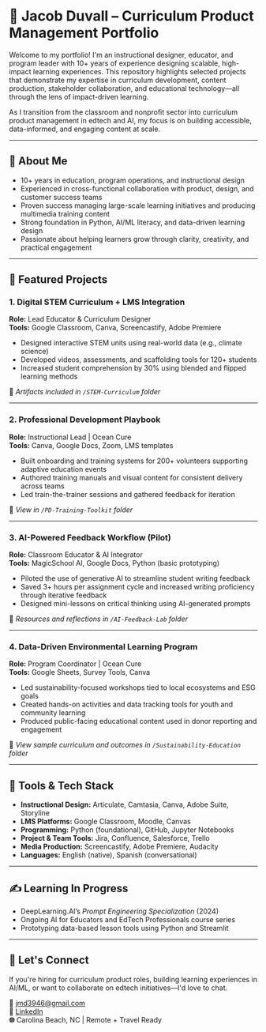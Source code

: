 # 👋 Jacob Duvall – Curriculum Product Management Portfolio

Welcome to my portfolio! I'm an instructional designer, educator, and program leader with 10+ years of experience designing scalable, high-impact learning experiences. This repository highlights selected projects that demonstrate my expertise in curriculum development, content production, stakeholder collaboration, and educational technology—all through the lens of impact-driven learning.

As I transition from the classroom and nonprofit sector into curriculum product management in edtech and AI, my focus is on building accessible, data-informed, and engaging content at scale.

---

## 🧠 About Me

- 10+ years in education, program operations, and instructional design
- Experienced in cross-functional collaboration with product, design, and customer success teams
- Proven success managing large-scale learning initiatives and producing multimedia training content
- Strong foundation in Python, AI/ML literacy, and data-driven learning design
- Passionate about helping learners grow through clarity, creativity, and practical engagement

---

## 📘 Featured Projects

### 1. **Digital STEM Curriculum + LMS Integration**
**Role:** Lead Educator & Curriculum Designer  
**Tools:** Google Classroom, Canva, Screencastify, Adobe Premiere  
- Designed interactive STEM units using real-world data (e.g., climate science)  
- Developed videos, assessments, and scaffolding tools for 120+ students  
- Increased student comprehension by 30% using blended and flipped learning methods  

📎 *Artifacts included in `/STEM-Curriculum` folder*

---

### 2. **Professional Development Playbook**
**Role:** Instructional Lead | Ocean Cure  
**Tools:** Canva, Google Docs, Zoom, LMS templates  
- Built onboarding and training systems for 200+ volunteers supporting adaptive education events  
- Authored training manuals and visual content for consistent delivery across teams  
- Led train-the-trainer sessions and gathered feedback for iteration  

📎 *View in `/PD-Training-Toolkit` folder*

---

### 3. **AI-Powered Feedback Workflow (Pilot)**
**Role:** Classroom Educator & AI Integrator  
**Tools:** MagicSchool AI, Google Docs, Python (basic prototyping)  
- Piloted the use of generative AI to streamline student writing feedback  
- Saved 3+ hours per assignment cycle and increased writing proficiency through iterative feedback  
- Designed mini-lessons on critical thinking using AI-generated prompts  

📎 *Resources and reflections in `/AI-Feedback-Lab` folder*

---

### 4. **Data-Driven Environmental Learning Program**
**Role:** Program Coordinator | Ocean Cure  
**Tools:** Google Sheets, Survey Tools, Canva  
- Led sustainability-focused workshops tied to local ecosystems and ESG goals  
- Created hands-on activities and data tracking tools for youth and community learning  
- Produced public-facing educational content used in donor reporting and engagement  

📎 *View sample curriculum and outcomes in `/Sustainability-Education` folder*

---

## 🔧 Tools & Tech Stack

- **Instructional Design:** Articulate, Camtasia, Canva, Adobe Suite, Storyline  
- **LMS Platforms:** Google Classroom, Moodle, Canvas  
- **Programming:** Python (foundational), GitHub, Jupyter Notebooks  
- **Project & Team Tools:** Jira, Confluence, Salesforce, Trello  
- **Media Production:** Screencastify, Adobe Premiere, Audacity  
- **Languages:** English (native), Spanish (conversational)

---

## ✍️ Learning In Progress

- DeepLearning.AI’s *Prompt Engineering Specialization* (2024)  
- Ongoing AI for Educators and EdTech Professionals course series  
- Prototyping data-based lesson tools using Python and Streamlit

---

## 💬 Let's Connect

If you're hiring for curriculum product roles, building learning experiences in AI/ML, or want to collaborate on edtech initiatives—I'd love to chat.

**📧** jmd3946@gmail.com  
**🔗** [LinkedIn](https://www.linkedin.com/)  
**🌐** Carolina Beach, NC | Remote + Travel Ready  
